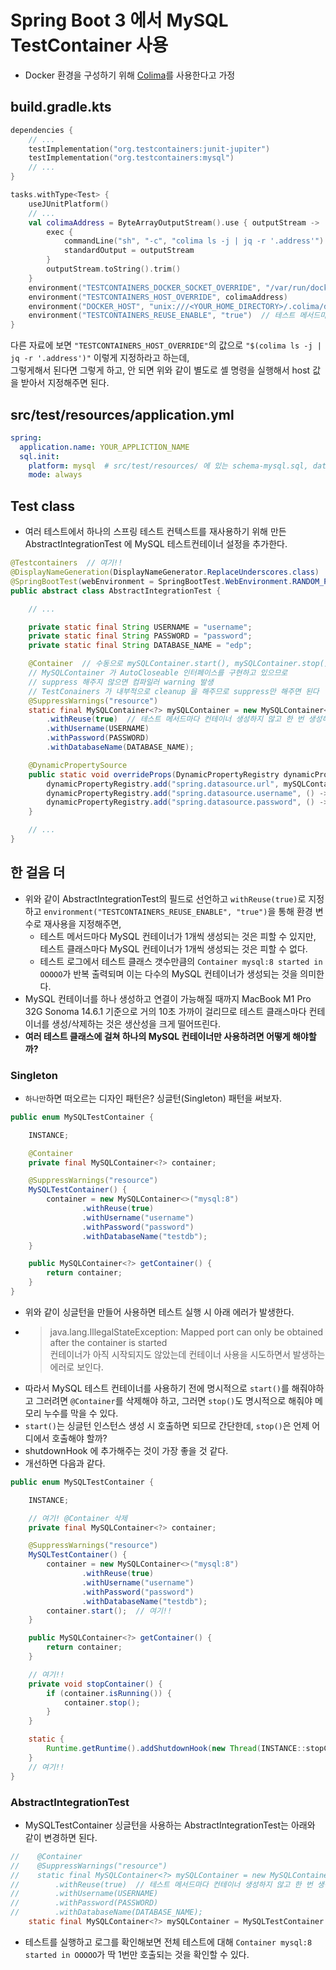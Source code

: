 # Spring Boot 3 에서 MySQL TestContainer 사용

- Docker 환경을 구성하기 위해 [Colima](https://github.com/abiosoft/colima)를 사용한다고 가정

## build.gradle.kts

```kotlin
dependencies {
    // ...
    testImplementation("org.testcontainers:junit-jupiter")
    testImplementation("org.testcontainers:mysql")
    // ...
}

tasks.withType<Test> {
    useJUnitPlatform()
    // ...
    val colimaAddress = ByteArrayOutputStream().use { outputStream ->
        exec {
            commandLine("sh", "-c", "colima ls -j | jq -r '.address'")
            standardOutput = outputStream
        }
        outputStream.toString().trim()
    }
    environment("TESTCONTAINERS_DOCKER_SOCKET_OVERRIDE", "/var/run/docker.sock")
    environment("TESTCONTAINERS_HOST_OVERRIDE", colimaAddress)
    environment("DOCKER_HOST", "unix:///<YOUR_HOME_DIRECTORY>/.colima/default/docker.sock")
    environment("TESTCONTAINERS_REUSE_ENABLE", "true")  // 테스트 메서드마다 컨테이너 생성하지 않고 한 번 생성해서 재사용
}
```

다른 자료에 보면 `"TESTCONTAINERS_HOST_OVERRIDE"`의 값으로 `"$(colima ls -j | jq -r '.address')"` 이렇게 지정하라고 하는데,  
그렇게해서 된다면 그렇게 하고, 안 되면 위와 같이 별도로 셸 명령을 실행해서 host 값을 받아서 지정해주면 된다.

## src/test/resources/application.yml

```yml
spring:
  application.name: YOUR_APPLICTION_NAME
  sql.init:
    platform: mysql  # src/test/resources/ 에 있는 schema-mysql.sql, data-mysql.sql 파일을 자동으로 읽어서 실행 
    mode: always
```

## Test class

- 여러 테스트에서 하나의 스프링 테스트 컨텍스트를 재사용하기 위해 만든 AbstractIntegrationTest 에 MySQL 테스트컨테이너 설정을 추가한다.

```java
@Testcontainers  // 여기!!
@DisplayNameGeneration(DisplayNameGenerator.ReplaceUnderscores.class)
@SpringBootTest(webEnvironment = SpringBootTest.WebEnvironment.RANDOM_PORT)
public abstract class AbstractIntegrationTest {

    // ...

    private static final String USERNAME = "username";
    private static final String PASSWORD = "password";
    private static final String DATABASE_NAME = "edp";

    @Container  // 수동으로 mySQLContainer.start(), mySQLContainer.stop() 할 필요 업게 해주는 애너테이션
    // MySQLContainer 가 AutoCloseable 인터페이스를 구현하고 있으므로
    // suppress 해주지 않으면 컴파일러 warning 발생
    // TestConainers 가 내부적으로 cleanup 을 해주므로 suppress만 해주면 된다
    @SuppressWarnings("resource")
    static final MySQLContainer<?> mySQLContainer = new MySQLContainer<>("mysql:8")
        .withReuse(true)  // 테스트 메서드마다 컨테이너 생성하지 않고 한 번 생성해서 재사용
        .withUsername(USERNAME)
        .withPassword(PASSWORD)
        .withDatabaseName(DATABASE_NAME);

    @DynamicPropertySource
    public static void overrideProps(DynamicPropertyRegistry dynamicPropertyRegistry) {
        dynamicPropertyRegistry.add("spring.datasource.url", mySQLContainer::getJdbcUrl);
        dynamicPropertyRegistry.add("spring.datasource.username", () -> USERNAME);
        dynamicPropertyRegistry.add("spring.datasource.password", () -> PASSWORD);
    }

    // ...
}
```

## 한 걸음 더

- 위와 같이 AbstractIntegrationTest의 필드로 선언하고 `withReuse(true)`로 지정하고 `environment("TESTCONTAINERS_REUSE_ENABLE", "true")`을 통해 환경 변수로 재사용을 지정해주면,
  - 테스트 메서드마다 MySQL 컨테이너가 1개씩 생성되는 것은 피할 수 있지만, 테스트 클래스마다 MySQL 컨테이너가 1개씩 생성되는 것은 피할 수 없다.
  - 테스트 로그에서 테스트 클래스 갯수만큼의 `Container mysql:8 started in OOOOO`가 반복 출력되며 이는 다수의 MySQL 컨테이너가 생성되는 것을 의미한다.
- MySQL 컨테이너를 하나 생성하고 연결이 가능해질 때까지 MacBook M1 Pro 32G Sonoma 14.6.1 기준으로 거의 10초 가까이 걸리므로 테스트 클래스마다 컨테이너를 생성/삭제하는 것은 생산성을 크게 떨어뜨린다.
- **여러 테스트 클래스에 걸쳐 하나의 MySQL 컨테이너만 사용하려면 어떻게 해야할까?**

### Singleton

- `하나만`하면 떠오르는 디자인 패턴은? 싱글턴(Singleton) 패턴을 써보자.

```java
public enum MySQLTestContainer {

    INSTANCE;

    @Container
    private final MySQLContainer<?> container;

    @SuppressWarnings("resource")
    MySQLTestContainer() {
        container = new MySQLContainer<>("mysql:8")
                .withReuse(true)
                .withUsername("username")
                .withPassword("password")
                .withDatabaseName("testdb");
    }

    public MySQLContainer<?> getContainer() {
        return container;
    }
}
```
- 위와 같이 싱글턴을 만들어 사용하면 테스트 실행 시 아래 에러가 발생한다.
- >java.lang.IllegalStateException: Mapped port can only be obtained after the container is started  
  >컨테이너가 아직 시작되지도 않았는데 컨테이너 사용을 시도하면서 발생하는 에러로 보인다.
- 따라서 MySQL 테스트 컨테이너를 사용하기 전에 명시적으로 `start()`를 해줘야하고 그러려면 `@Container`를 삭제해야 하고, 그러면 `stop()`도 명시적으로 해줘야 메모리 누수를 막을 수 있다.
- `start()`는 싱글턴 인스턴스 생성 시 호출하면 되므로 간단한데, `stop()`은 언제 어디에서 호출해야 할까?
- shutdownHook 에 추가해주는 것이 가장 좋을 것 같다.
- 개선하면 다음과 같다.

```java
public enum MySQLTestContainer {

    INSTANCE;

    // 여기! @Container 삭제
    private final MySQLContainer<?> container;

    @SuppressWarnings("resource")
    MySQLTestContainer() {
        container = new MySQLContainer<>("mysql:8")
                .withReuse(true)
                .withUsername("username")
                .withPassword("password")
                .withDatabaseName("testdb");
        container.start();  // 여기!!
    }

    public MySQLContainer<?> getContainer() {
        return container;
    }

    // 여기!!
    private void stopContainer() {
        if (container.isRunning()) {
            container.stop();
        }
    }

    static {
        Runtime.getRuntime().addShutdownHook(new Thread(INSTANCE::stopContainer));
    }
    // 여기!!
}


```

### AbstractIntegrationTest

- MySQLTestContainer 싱글턴을 사용하는 AbstractIntegrationTest는 아래와 같이 변경하면 된다.

```java
//    @Container
//    @SuppressWarnings("resource")
//    static final MySQLContainer<?> mySQLContainer = new MySQLContainer<>("mysql:8")
//        .withReuse(true)  // 테스트 메서드마다 컨테이너 생성하지 않고 한 번 생성해서 재사용
//        .withUsername(USERNAME)
//        .withPassword(PASSWORD)
//        .withDatabaseName(DATABASE_NAME);
    static final MySQLContainer<?> mySQLContainer = MySQLTestContainer.INSTANCE.getContainer();
```
- 테스트를 실행하고 로그를 확인해보면 전체 테스트에 대해 `Container mysql:8 started in OOOOO`가 딱 1번만 호출되는 것을 확인할 수 있다.
